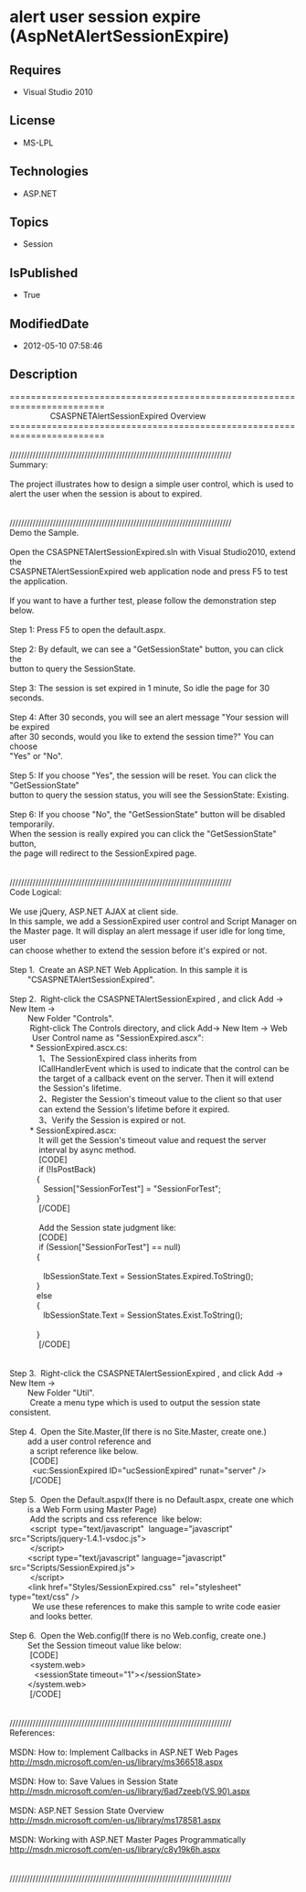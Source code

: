 # alert user session expire (AspNetAlertSessionExpire)
## Requires
* Visual Studio 2010
## License
* MS-LPL
## Technologies
* ASP.NET
## Topics
* Session
## IsPublished
* True
## ModifiedDate
* 2012-05-10 07:58:46
## Description
========================================================================<br>
&nbsp; &nbsp; &nbsp; &nbsp; &nbsp; &nbsp; &nbsp; &nbsp; &nbsp; CSASPNETAlertSessionExpired Overview<br>
========================================================================<br>
<br>
/////////////////////////////////////////////////////////////////////////////<br>
Summary:<br>
<br>
The project illustrates how to design a simple user control, which is used to <br>
alert the user when the session is about to expired. <br>
<br>
<br>
/////////////////////////////////////////////////////////////////////////////<br>
Demo the Sample. <br>
<br>
Open the CSASPNETAlertSessionExpired.sln with Visual Studio2010, extend the <br>
CSASPNETAlertSessionExpired web application node and press F5 to test the application.<br>
<br>
If you want to have a further test, please follow the demonstration step below.<br>
<br>
Step 1: Press F5 to open the default.aspx.<br>
<br>
Step 2: By default, we can see a &quot;GetSessionState&quot; button, you can click the <br>
button to query the SessionState.<br>
<br>
Step 3: The session is set expired in 1 minute, So idle the page for 30 seconds.<br>
<br>
Step 4: After 30 seconds, you will see an alert message &quot;Your session will be expired<br>
after 30 seconds, would you like to extend the session time?&quot; You can choose <br>
&quot;Yes&quot; or &quot;No&quot;.<br>
<br>
Step 5: If you choose &quot;Yes&quot;, the session will be reset. You can click the &quot;GetSessionState&quot;
<br>
button to query the session status, you will see the SessionState: Existing.<br>
<br>
Step 6: If you choose &quot;No&quot;, the &quot;GetSessionState&quot; button will be disabled temporarily.<br>
When the session is really expired you can click the &quot;GetSessionState&quot; button, <br>
the page will redirect to the SessionExpired page.<br>
<br>
<br>
/////////////////////////////////////////////////////////////////////////////<br>
Code Logical:<br>
<br>
We use jQuery, ASP.NET AJAX at client side.<br>
In this sample, we add a SessionExpired user control and Script Manager on<br>
the Master page. It will display an alert message if user idle for long time, user
<br>
can choose whether to extend the session before it's expired or not.<br>
<br>
Step 1. &nbsp;Create an ASP.NET Web Application. In this sample it is <br>
&nbsp; &nbsp; &nbsp; &nbsp; &quot;CSASPNETAlertSessionExpired&quot;.<br>
<br>
Step 2. &nbsp;Right-click the CSASPNETAlertSessionExpired , and click Add -&gt; New Item -&gt;<br>
&nbsp; &nbsp; &nbsp; &nbsp; New Folder &quot;Controls&quot;.<br>
&nbsp;&nbsp;&nbsp;&nbsp;&nbsp;&nbsp;&nbsp;&nbsp; Right-click The Controls directory, and click Add-&gt; New Item -&gt; Web<br>
&nbsp;&nbsp;&nbsp;&nbsp;&nbsp;&nbsp;&nbsp;&nbsp; &nbsp;User Control name as &quot;SessionExpired.ascx&quot;:<br>
&nbsp;&nbsp;&nbsp;&nbsp;&nbsp;&nbsp;&nbsp;&nbsp; * SessionExpired.ascx.cs: <br>
&nbsp;&nbsp;&nbsp;&nbsp;&nbsp;&nbsp;&nbsp;&nbsp;&nbsp;&nbsp;&nbsp;&nbsp; 1、The SessionExpired class inherits from
<br>
&nbsp;&nbsp;&nbsp;&nbsp;&nbsp;&nbsp;&nbsp;&nbsp;&nbsp;&nbsp;&nbsp;&nbsp; ICallHandlerEvent which is used to indicate that the control can be<br>
&nbsp;&nbsp;&nbsp;&nbsp;&nbsp;&nbsp;&nbsp;&nbsp;&nbsp;&nbsp;&nbsp;&nbsp; the target of a callback event on the server. Then it will extend<br>
&nbsp;&nbsp;&nbsp;&nbsp;&nbsp;&nbsp;&nbsp;&nbsp;&nbsp;&nbsp;&nbsp;&nbsp; the Session's lifetime.
<br>
&nbsp;&nbsp;&nbsp;&nbsp;&nbsp;&nbsp;&nbsp;&nbsp;&nbsp;&nbsp;&nbsp;&nbsp; 2、Register the Session's timeout value to the client so that user<br>
&nbsp;&nbsp;&nbsp;&nbsp;&nbsp;&nbsp;&nbsp;&nbsp;&nbsp;&nbsp;&nbsp;&nbsp; can extend the Session's lifetime before it expired.<br>
&nbsp;&nbsp;&nbsp;&nbsp;&nbsp;&nbsp;&nbsp;&nbsp;&nbsp;&nbsp;&nbsp;&nbsp; 3、Verify the Session is expired or not.<br>
&nbsp;&nbsp;&nbsp;&nbsp; &nbsp; &nbsp; * SessionExpired.ascx:<br>
&nbsp;&nbsp;&nbsp;&nbsp;&nbsp;&nbsp;&nbsp;&nbsp; &nbsp; &nbsp; It will get the Session's timeout value and request the server<br>
&nbsp;&nbsp;&nbsp;&nbsp; &nbsp; &nbsp; &nbsp; &nbsp; interval by async method.<br>
&nbsp;&nbsp;&nbsp;&nbsp;&nbsp;&nbsp;&nbsp;&nbsp;&nbsp;&nbsp;&nbsp;&nbsp; [CODE]<br>
&nbsp;&nbsp;&nbsp;&nbsp;&nbsp;&nbsp;&nbsp;&nbsp; &nbsp; &nbsp; if (!IsPostBack)<br>
&nbsp; &nbsp; &nbsp; &nbsp; &nbsp; &nbsp; {<br>
&nbsp; &nbsp; &nbsp; &nbsp; &nbsp; &nbsp; &nbsp; &nbsp;Session[&quot;SessionForTest&quot;] = &quot;SessionForTest&quot;;<br>
&nbsp; &nbsp; &nbsp; &nbsp; &nbsp; &nbsp; }<br>
&nbsp;&nbsp;&nbsp;&nbsp;&nbsp;&nbsp;&nbsp;&nbsp; &nbsp; &nbsp; [/CODE]<br>
<br>
&nbsp;&nbsp;&nbsp;&nbsp;&nbsp;&nbsp;&nbsp;&nbsp; &nbsp; &nbsp; Add the Session state judgment like:<br>
&nbsp;&nbsp;&nbsp;&nbsp;&nbsp;&nbsp;&nbsp;&nbsp; &nbsp; &nbsp; [CODE]<br>
&nbsp;&nbsp;&nbsp;&nbsp;&nbsp;&nbsp;&nbsp;&nbsp; &nbsp; &nbsp; if (Session[&quot;SessionForTest&quot;] == null)<br>
&nbsp; &nbsp; &nbsp; &nbsp; &nbsp; &nbsp; {<br>
<br>
&nbsp; &nbsp; &nbsp; &nbsp; &nbsp; &nbsp; &nbsp; &nbsp;lbSessionState.Text = SessionStates.Expired.ToString();<br>
&nbsp; &nbsp; &nbsp; &nbsp; &nbsp; &nbsp; }<br>
&nbsp; &nbsp; &nbsp; &nbsp; &nbsp; &nbsp; else<br>
&nbsp; &nbsp; &nbsp; &nbsp; &nbsp; &nbsp; {<br>
&nbsp; &nbsp; &nbsp; &nbsp; &nbsp; &nbsp; &nbsp; &nbsp;lbSessionState.Text = SessionStates.Exist.ToString();<br>
<br>
&nbsp; &nbsp; &nbsp; &nbsp; &nbsp; &nbsp; }<br>
&nbsp;&nbsp;&nbsp;&nbsp;&nbsp;&nbsp;&nbsp;&nbsp; &nbsp; &nbsp; [/CODE]<br>
<br>
&nbsp;&nbsp;&nbsp;&nbsp;&nbsp;&nbsp;&nbsp;&nbsp; &nbsp;<br>
Step 3. &nbsp;Right-click the CSASPNETAlertSessionExpired , and click Add -&gt; New Item -&gt;<br>
&nbsp; &nbsp; &nbsp; &nbsp; New Folder &quot;Util&quot;.<br>
&nbsp;&nbsp;&nbsp;&nbsp;&nbsp;&nbsp;&nbsp;&nbsp; Create a menu type which is used to output the session state consistent.<br>
<br>
Step 4. &nbsp;Open the Site.Master,(If there is no Site.Master, create one.)<br>
&nbsp; &nbsp; &nbsp; &nbsp; add a user control reference and<br>
&nbsp;&nbsp;&nbsp;&nbsp;&nbsp;&nbsp;&nbsp;&nbsp; a script reference like below.<br>
&nbsp;&nbsp;&nbsp;&nbsp;&nbsp;&nbsp;&nbsp;&nbsp; [CODE]<br>
&nbsp;&nbsp;&nbsp;&nbsp;&nbsp;&nbsp;&nbsp;&nbsp; &nbsp;&lt;uc:SessionExpired ID=&quot;ucSessionExpired&quot; runat=&quot;server&quot; /&gt;<br>
&nbsp;&nbsp;&nbsp;&nbsp;&nbsp;&nbsp;&nbsp;&nbsp; [/CODE]<br>
<br>
Step 5. &nbsp;Open the Default.aspx(If there is no Default.aspx, create one which
<br>
&nbsp; &nbsp; &nbsp; &nbsp; is a Web Form using Master Page)<br>
&nbsp;&nbsp;&nbsp;&nbsp;&nbsp;&nbsp;&nbsp;&nbsp; Add the scripts and css reference &nbsp;like below:<br>
&nbsp;&nbsp;&nbsp;&nbsp;&nbsp;&nbsp;&nbsp;&nbsp; &lt;script &nbsp;type=&quot;text/javascript&quot; &nbsp;language=&quot;javascript&quot; src=&quot;Scripts/jquery-1.4.1-vsdoc.js&quot;&gt;<br>
&nbsp;&nbsp;&nbsp;&nbsp;&nbsp;&nbsp;&nbsp;&nbsp; &lt;/script&gt;<br>
&nbsp; &nbsp; &nbsp; &nbsp; &lt;script type=&quot;text/javascript&quot; language=&quot;javascript&quot; src=&quot;Scripts/SessionExpired.js&quot;&gt;<br>
&nbsp;&nbsp;&nbsp;&nbsp;&nbsp;&nbsp;&nbsp;&nbsp; &lt;/script&gt;<br>
&nbsp; &nbsp; &nbsp; &nbsp; &lt;link href=&quot;Styles/SessionExpired.css&quot; &nbsp;rel=&quot;stylesheet&quot; type=&quot;text/css&quot; /&gt;<br>
&nbsp;&nbsp;&nbsp;&nbsp;&nbsp;&nbsp;&nbsp;&nbsp; &nbsp;We use these references to make this sample to write code easier<br>
&nbsp;&nbsp;&nbsp;&nbsp;&nbsp;&nbsp;&nbsp;&nbsp; and looks better.<br>
<br>
Step 6. &nbsp;Open the Web.config(If there is no Web.config, create one.)<br>
&nbsp; &nbsp; &nbsp; &nbsp; Set the Session timeout value like below:<br>
&nbsp;&nbsp;&nbsp;&nbsp;&nbsp;&nbsp;&nbsp;&nbsp; [CODE]<br>
&nbsp;&nbsp;&nbsp;&nbsp;&nbsp;&nbsp;&nbsp;&nbsp; &lt;system.web&gt;<br>
&nbsp; &nbsp; &nbsp; &nbsp; &nbsp; &nbsp;&lt;sessionState timeout=&quot;1&quot;&gt;&lt;/sessionState&gt;<br>
&nbsp; &nbsp; &nbsp; &nbsp; &lt;/system.web&gt;<br>
&nbsp;&nbsp;&nbsp;&nbsp;&nbsp;&nbsp;&nbsp;&nbsp; [/CODE]<br>
<br>
<br>
/////////////////////////////////////////////////////////////////////////////<br>
References:<br>
<br>
MSDN: How to: Implement Callbacks in ASP.NET Web Pages<br>
http://msdn.microsoft.com/en-us/library/ms366518.aspx<br>
<br>
MSDN: How to: Save Values in Session State<br>
http://msdn.microsoft.com/en-us/library/6ad7zeeb(VS.90).aspx<br>
<br>
MSDN: ASP.NET Session State Overview<br>
http://msdn.microsoft.com/en-us/library/ms178581.aspx<br>
<br>
MSDN: Working with ASP.NET Master Pages Programmatically<br>
http://msdn.microsoft.com/en-us/library/c8y19k6h.aspx<br>
<br>
<br>
/////////////////////////////////////////////////////////////////////////////<br>
